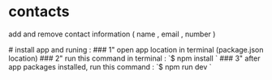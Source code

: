 # contacts
<P>add and remove contact information ( name , email , number )</P>
# install app and runing :
### 1" open app location in terminal (package.json location)
### 2" run this command in terminal : `$ npm install `
### 3" after app packages installed, run this command : `$ npm run dev `
